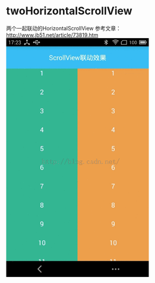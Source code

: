 # twoHorizontalScrollView
两个一起联动的HorizontalScrollView
 参考文章：http://www.jb51.net/article/73819.htm
![image](https://github.com/2381447237/twoHorizontalScrollView/blob/master/app/src/main/res/mipmap-xxhdpi/20151023121847319.gif)
